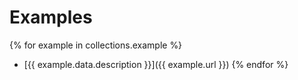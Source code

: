 # Examples

{% for example in collections.example %}
- [{{ example.data.description }}]({{ example.url }})
{% endfor %}